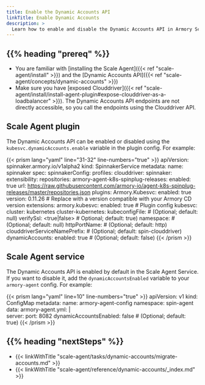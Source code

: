```yaml
---
title: Enable the Dynamic Accounts API
linkTitle: Enable Dynamic Accounts
description: >
  Learn how to enable and disable the Dynamic Accounts API in Armory Scale Agent for Spinnaker and Kubernetes.
---
```


## {{% heading "prereq" %}}

* You are familiar with [installing the Scale Agent]({{< ref "scale-agent/install" >}}) and the [Dynamic Accounts API]({{< ref "scale-agent/concepts/dynamic-accounts" >}})
* Make sure you have [exposed Clouddriver]({{< ref "scale-agent/install/install-agent-plugin#expose-clouddriver-as-a-loadbalancer" >}}). The Dynamic Accounts API endpoints are not directly accessible, so you call the endpoints using the Clouddriver API.

## Scale Agent plugin

The Dynamic Accounts API can be enabled or disabled using the `kubesvc.dynamicAccounts.enable` variable in the plugin config. For example:

{{< prism lang="yaml" line="31-32" line-numbers="true" >}}
apiVersion: spinnaker.armory.io/v1alpha2
kind: SpinnakerService
metadata:
  name: spinnaker
spec:
  spinnakerConfig:
    profiles:
      clouddriver:
        spinnaker:
          extensibility:
            repositories:
              armory-agent-k8s-spinplug-releases:
                enabled: true
                url: https://raw.githubusercontent.com/armory-io/agent-k8s-spinplug-releases/master/repositories.json
            plugins:
              Armory.Kubesvc:
                enabled: true
                version: 0.11.26  # Replace with a version compatible with your Armory CD version
                extensions:
                  armory.kubesvc:
                    enabled: true
        # Plugin config
        kubesvc:  
          cluster: kubernetes
          cluster-kubernetes:
            kubeconfigFile: <path-to-file> # (Optional; default: null) 
            verifySsl: <true|false> # Optional; default: true) 
            namespace: <string> # (Optional; default: null) 
            httpPortName: <string> # (Optional; default: http)
            clouddriverServiceNamePrefix: <string> # (Optional; default: spin-clouddriver)
         	dynamicAccounts:
             enabled: true # (Optional; default: false)
{{< /prism >}}

## Scale Agent service

The Dynamic Accounts API is enabled by default in the Scale Agent Service. If you want to disable it, add the `dynamicAccountsEnabled` variable to your `armory-agent` config. For example:

{{< prism lang="yaml" line=10" line-numbers="true" >}}
apiVersion: v1
kind: ConfigMap
metadata:
  name: armory-agent-config
  namespace: spin-agent
data:
  armory-agent.yml: |  
  server:
    port: 8082
  dynamicAccountsEnabled: false # (Optional; default: true)
{{< /prism >}}

## {{% heading "nextSteps" %}}

* {{< linkWithTitle "scale-agent/tasks/dynamic-accounts/migrate-accounts.md" >}}
* {{< linkWithTitle "scale-agent/reference/dynamic-accounts/_index.md" >}}